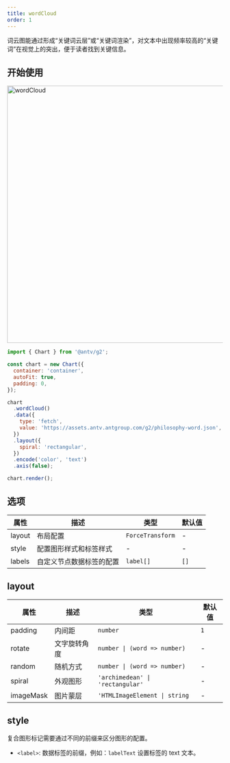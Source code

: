 ```yaml
---
title: wordCloud
order: 1
---
```


词云图能通过形成“关键词云层”或“关键词渲染”，对文本中出现频率较高的“关键词”在视觉上的突出，便于读者找到关键信息。

## 开始使用

<img alt="wordCloud" src="https://mdn.alipayobjects.com/huamei_qa8qxu/afts/img/A*2uvpTI0lHiYAAAAAAAAAAAAADmJ7AQ/original
" width="600" />

```js
import { Chart } from '@antv/g2';

const chart = new Chart({
  container: 'container',
  autoFit: true,
  padding: 0,
});

chart
  .wordCloud()
  .data({
    type: 'fetch',
    value: 'https://assets.antv.antgroup.com/g2/philosophy-word.json',
  })
  .layout({
    spiral: 'rectangular',
  })
  .encode('color', 'text')
  .axis(false);

chart.render();
```

## 选项

| 属性   | 描述                     | 类型             | 默认值 |
| ------ | ------------------------ | ---------------- | ------ |
| layout | 布局配置                 | `ForceTransform` | -      |
| style  | 配置图形样式和标签样式   | -                | -      |
| labels | 自定义节点数据标签的配置 | `label[]`        | `[]`   |

## layout

| 属性      | 描述         | 类型                             | 默认值 |
| --------- | ------------ | -------------------------------- | ------ |
| padding   | 内间距       | `number`                         | `1`    |
| rotate    | 文字旋转角度 | `number \| (word => number)`     | -      |
| random    | 随机方式     | `number \| (word => number)`     | -      |
| spiral    | 外观图形     | `'archimedean' \| 'rectangular'` | -      |
| imageMask | 图片蒙层     | `'HTMLImageElement \| string`    | -      |

## style

复合图形标记需要通过不同的前缀来区分图形的配置。

- `<label>`: 数据标签的前缀，例如：`labelText` 设置标签的 text 文本。
